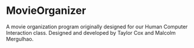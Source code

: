 # MovieOrganizer
A movie organization program originally designed for our Human Computer Interaction class.
Designed and developed by Taylor Cox and Malcolm Mergulhao.
